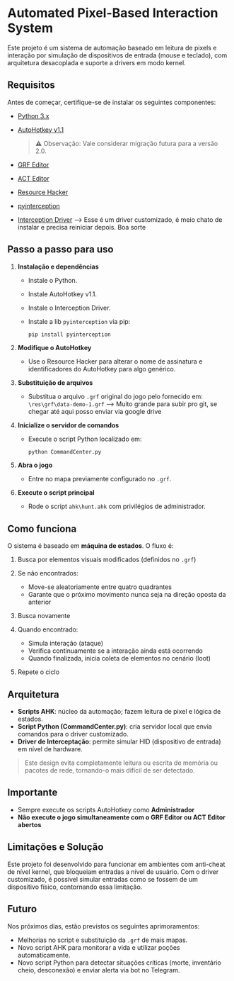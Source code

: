 # Automated Pixel-Based Interaction System

Este projeto é um sistema de automação baseado em leitura de pixels e interação por simulação de dispositivos de entrada (mouse e teclado), com arquitetura desacoplada e suporte a drivers em modo kernel.

## Requisitos

Antes de começar, certifique-se de instalar os seguintes componentes:

* [Python 3.x](https://www.python.org/)
* [AutoHotkey v1.1](https://www.autohotkey.com/)

  > ⚠️ Observação: Vale considerar migração futura para a versão 2.0.
* [GRF Editor](https://rathena.org/board/files/file/2766-grf-editor/)
* [ACT Editor](https://rathena.org/board/files/file/3304-act-editor/)
* [Resource Hacker](https://resource-hacker.br.download.it/)
* [pyinterception](https://github.com/kennyhml/pyinterception)
* [Interception Driver](https://github.com/oblitum/Interception) --> Esse é um driver customizado, é meio chato de instalar e precisa reiniciar depois. Boa sorte 

## Passo a passo para uso

1. **Instalação e dependências**

   * Instale o Python.
   * Instale AutoHotkey v1.1.
   * Instale o Interception Driver.
   * Instale a lib `pyinterception` via pip:

     ```bash
     pip install pyinterception
     ```

2. **Modifique o AutoHotkey**

   * Use o Resource Hacker para alterar o nome de assinatura e identificadores do AutoHotkey para algo genérico.

3. **Substituição de arquivos**

   * Substitua o arquivo `.grf` original do jogo pelo fornecido em:
     `\res\grf\data-demo-1.grf` --> Muito grande para subir pro git, se chegar até aqui posso enviar via google drive

4. **Inicialize o servidor de comandos**

   * Execute o script Python localizado em:

     ```
     python CommandCenter.py
     ```

5. **Abra o jogo**

   * Entre no mapa previamente configurado no `.grf`.

6. **Execute o script principal**

   * Rode o script `ahk\hunt.ahk` com privilégios de administrador.

## Como funciona

O sistema é baseado em **máquina de estados**. O fluxo é:

1. Busca por elementos visuais modificados (definidos no `.grf`)
2. Se não encontrados:

   * Move-se aleatoriamente entre quatro quadrantes
   * Garante que o próximo movimento nunca seja na direção oposta da anterior
3. Busca novamente
4. Quando encontrado:

   * Simula interação (ataque)
   * Verifica continuamente se a interação ainda está ocorrendo
   * Quando finalizada, inicia coleta de elementos no cenário (loot)
5. Repete o ciclo

## Arquitetura

* **Scripts AHK**: núcleo da automação; fazem leitura de pixel e lógica de estados.
* **Script Python (CommandCenter.py)**: cria servidor local que envia comandos para o driver customizado.
* **Driver de Interceptação**: permite simular HID (dispositivo de entrada) em nível de hardware.

> Este design evita completamente leitura ou escrita de memória ou pacotes de rede, tornando-o mais difícil de ser detectado.

## Importante

* Sempre execute os scripts AutoHotkey como **Administrador**
* **Não execute o jogo simultaneamente com o GRF Editor ou ACT Editor abertos**

## Limitações e Solução

Este projeto foi desenvolvido para funcionar em ambientes com anti-cheat de nível kernel, que bloqueiam entradas a nível de usuário. Com o driver customizado, é possível simular entradas como se fossem de um dispositivo físico, contornando essa limitação.

## Futuro

Nos próximos dias, estão previstos os seguintes aprimoramentos:

* Melhorias no script e substituição da `.grf` de mais mapas.
* Novo script AHK para monitorar a vida e utilizar poções automaticamente.
* Novo script Python para detectar situações críticas (morte, inventário cheio, desconexão) e enviar alerta via bot no Telegram.

